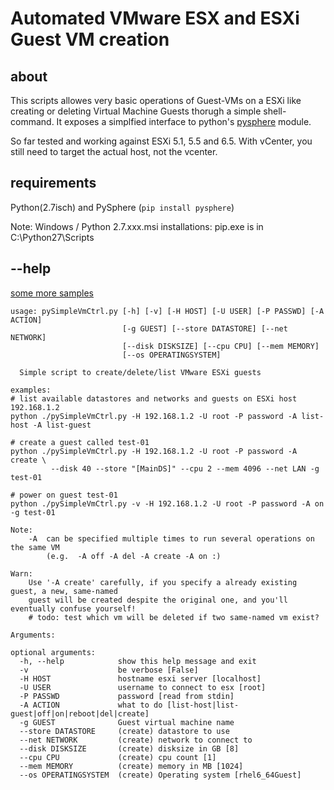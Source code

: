 # Automated VMware ESX and ESXi Guest VM creation 
## about

This scripts allowes very basic operations of Guest-VMs on a ESXi like creating or deleting Virtual Machine Guests thorugh a simple shell-command. It exposes a simplfied interface to python's [pysphere](https://pypi.python.org/pypi/pysphere) module. 

So far tested and working against ESXi 5.1, 5.5 and 6.5. With vCenter, you still need to target the actual host, not the vcenter.

## requirements
Python(2.7isch) and PySphere (```pip install pysphere```) 

Note: Windows / Python 2.7.xxx.msi installations: pip.exe is in C:\Python27\Scripts

## --help
[some more samples](SAMPLE.md)
```$ python ./pySimpleVmCtrl.py --help
usage: pySimpleVmCtrl.py [-h] [-v] [-H HOST] [-U USER] [-P PASSWD] [-A ACTION]
                         [-g GUEST] [--store DATASTORE] [--net NETWORK]
                         [--disk DISKSIZE] [--cpu CPU] [--mem MEMORY]
                         [--os OPERATINGSYSTEM]

  Simple script to create/delete/list VMware ESXi guests

examples:
# list available datastores and networks and guests on ESXi host 192.168.1.2
python ./pySimpleVmCtrl.py -H 192.168.1.2 -U root -P password -A list-host -A list-guest

# create a guest called test-01
python ./pySimpleVmCtrl.py -H 192.168.1.2 -U root -P password -A create \
         --disk 40 --store "[MainDS]" --cpu 2 --mem 4096 --net LAN -g test-01

# power on guest test-01
python ./pySimpleVmCtrl.py -v -H 192.168.1.2 -U root -P password -A on -g test-01

Note:
    -A  can be specified multiple times to run several operations on the same VM
        (e.g.  -A off -A del -A create -A on :)

Warn:
    Use '-A create' carefully, if you specify a already existing guest, a new, same-named
    guest will be created despite the original one, and you'll eventually confuse yourself!
    # todo: test which vm will be deleted if two same-named vm exist?

Arguments:

optional arguments:
  -h, --help            show this help message and exit
  -v                    be verbose [False]
  -H HOST               hostname esxi server [localhost]
  -U USER               username to connect to esx [root]
  -P PASSWD             password [read from stdin]
  -A ACTION             what to do [list-host|list-guest|off|on|reboot|del|create]
  -g GUEST              Guest virtual machine name
  --store DATASTORE     (create) datastore to use
  --net NETWORK         (create) network to connect to
  --disk DISKSIZE       (create) disksize in GB [8]
  --cpu CPU             (create) cpu count [1]
  --mem MEMORY          (create) memory in MB [1024]
  --os OPERATINGSYSTEM  (create) Operating system [rhel6_64Guest]
```
